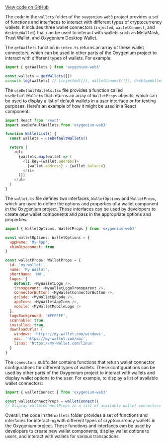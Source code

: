 [View code on GitHub](https://github.com/oxygenium/oxygenium-web3/.autodoc/docs/json/packages/web3-react/src/wallets)

The code in the `wallets` folder of the `oxygenium-web3` project provides a set of functions and interfaces to interact with different types of cryptocurrency wallets. It includes three wallet connectors (`injected`, `walletConnect`, and `desktopWallet`) that can be used to interact with wallets such as MetaMask, Trust Wallet, and Oxygenium Desktop Wallet.

The `getWallets` function in `index.ts` returns an array of these wallet connectors, which can be used in other parts of the Oxygenium project to interact with different types of wallets. For example:

```javascript
import { getWallets } from 'oxygenium-web3'

const wallets = getWallets({})
console.log(wallets) // [injected({}), walletConnect({}), desktopWallet()]
```

The `useDefaultWallets.tsx` file provides a function called `useDefaultWallets` that returns an array of `WalletProps` objects, which can be used to display a list of default wallets in a user interface or for testing purposes. Here's an example of how it might be used in a React component:

```javascript
import React from 'react'
import useDefaultWallets from 'oxygenium-web3'

function WalletList() {
  const wallets = useDefaultWallets()

  return (
    <ul>
      {wallets.map(wallet => (
        <li key={wallet.address}>
          {wallet.address} - {wallet.balance}
        </li>
      ))}
    </ul>
  )
}
```

The `wallet.ts` file defines two interfaces, `WalletOptions` and `WalletProps`, which are used to define the options and properties of a wallet component in the Oxygenium project. These interfaces can be used by developers to create new wallet components and pass in the appropriate options and properties:

```javascript
import { WalletOptions, WalletProps } from 'oxygenium-web3'

const walletOptions: WalletOptions = {
  appName: 'My App',
  shimDisconnect: true
}

const walletProps: WalletProps = {
  id: 'my-wallet',
  name: 'My Wallet',
  shortName: 'MW',
  logos: {
    default: <MyWalletLogo />,
    transparent: <MyWalletLogoTransparent />,
    connectorButton: <MyWalletConnectorButton />,
    qrCode: <MyWalletQRCode />,
    appIcon: <MyWalletAppIcon />,
    mobile: <MyWalletMobileLogo />
  },
  logoBackground: '#FFFFFF',
  scannable: true,
  installed: true,
  downloadUrls: {
    windows: 'https://my-wallet.com/windows',
    mac: 'https://my-wallet.com/mac',
    linux: 'https://my-wallet.com/linux'
  }
}
```

The `connectors` subfolder contains functions that return wallet connector configurations for different types of wallets. These configurations can be used by other parts of the Oxygenium project to interact with wallets and display wallet options to the user. For example, to display a list of available wallet connectors:

```javascript
import { walletConnect } from 'oxygenium-web3'

const walletConnectProps = walletConnect()
// Display walletConnectProps in a list of available wallet connectors
```

Overall, the code in the `wallets` folder provides a set of functions and interfaces for interacting with different types of cryptocurrency wallets in the Oxygenium project. These functions and interfaces can be used by developers to create new wallet components, display wallet options to users, and interact with wallets for various transactions.
